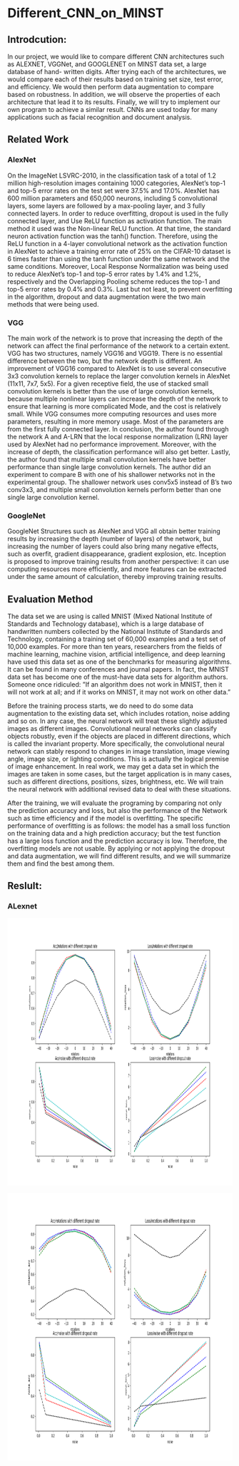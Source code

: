 # Different_CNN_on_MINST


## Introdcution:
In our project, we would like to compare different CNN architectures such as ALEXNET, VGGNet, and GOOGLENET on MINST data set, a large database of hand- written digits. After trying each of the architectures, we would compare each of their results based on training set size, test error, and efficiency. We would then perform data augmentation to compare based on robustness. In addition, we will observe the properties of each architecture that lead it to its results. Finally, we will try to implement our own program to achieve a similar result. CNNs are used today for many applications such as facial recognition and document analysis.

## Related Work

### AlexNet

On the ImageNet LSVRC-2010, in the classification task of a total of 1.2 million high-resolution images containing 1000 categories, AlexNet’s top-1 and top-5 error rates on the test set were 37.5% and 17.0%. AlexNet has 600 million parameters and 650,000 neurons, including 5 convolutional layers, some layers are followed by a max-pooling layer, and 3 fully connected layers. In order to reduce overfitting, dropout is used in the fully connected layer, and Use ReLU function as activation function. The main method it used was the Non-linear ReLU function. At that time, the standard neuron activation function was the tanh() function. Therefore, using the ReLU function in a 4-layer convolutional network as the activation function in AlexNet to achieve a training error rate of 25% on the CIFAR-10 dataset is 6 times faster than using the tanh function under the same network and the same conditions. Moreover,
Local Response Normalization was being used to reduce AlexNet’s top-1 and top-5 error rates by 1.4% and 1.2%, respectively and the Overlapping Pooling scheme reduces the top-1 and top-5 error rates by 0.4% and 0.3%. Last but not least, to prevent overfitting in the algorithm, dropout and data augmentation were the two main methods that were being used.

### VGG

The main work of the network is to prove that increasing the depth of the network can affect the final performance of the network to a certain extent. VGG has two structures, namely VGG16 and VGG19. There is no essential difference between the two, but the network depth is different. An improvement of VGG16 compared to AlexNet is to use several consecutive 3x3 convolution kernels to replace the larger convolution kernels in AlexNet (11x11, 7x7, 5x5). For a given receptive field, the use of stacked small convolution kernels is better than the use of large convolution kernels, because multiple nonlinear layers can increase the
depth of the network to ensure that learning is more complicated Mode, and the cost is relatively small. While VGG consumes more computing resources and uses more parameters, resulting in more memory usage. Most of the parameters are from the first fully connected layer. In conclusion, the author found through the network A and A-LRN that the local response normalization (LRN) layer used by AlexNet had no performance improvement. Moreover, with the increase of depth, the classification performance will also get
better. Lastly, the author found that multiple small convolution kernels have better performance than single large convolution kernels. The author did an experiment to compare B with one of his shallower networks not in the experimental group. The shallower network uses conv5x5 instead of B’s two conv3x3, and multiple small convolution kernels perform better than one single large convolution kernel. 

### GoogleNet

GoogleNet Structures such as AlexNet and VGG all obtain better training results by increasing the depth (number
of layers) of the network, but increasing the number of layers could also bring many negative effects, such as overfit, gradient disappearance, gradient explosion, etc. Inception is proposed to improve training results from another perspective: it can use computing resources more efficiently, and more features can be extracted under the same amount of calculation, thereby improving training results.

## Evaluation Method
The data set we are using is called MNIST (Mixed National Institute of Standards and Technology database), which is a large database of handwritten numbers collected by the National Institute of Standards and Technology, containing a training set of 60,000 examples and a test set of 10,000 examples. For more than ten years, researchers from the fields of machine learning, machine vision, artificial intelligence, and deep learning have used this data set as one of the benchmarks for measuring algorithms. It can be found in many conferences and journal papers. In fact, the MNIST data set has become one of the must-have data sets for algorithm authors. Someone once ridiculed: ”If an algorithm does not work in MNIST, then it will not work at all; and if it works on MNIST, it may not work on other data.” 

Before the training process starts, we do need to do some data augmentation to the existing data set, which includes rotation, noise adding and so on. In any case, the neural network will treat these slightly adjusted images as different images. Convolutional neural networks can classify objects robustly, even if the objects are placed in different directions, which is called the invariant property. More specifically, the convolutional neural network can stably respond to changes in image translation, image viewing angle, image size, or lighting conditions. This is actually the logical premise of image enhancement. In real work, we may get a data set in which the images are taken in some cases, but the target application is in many cases, such as different directions, positions, sizes, brightness, etc. We will train the neural network with additional revised data to deal with these situations.

After the training, we will evaluate the programing by comparing not only the prediction accuracy and loss, but also the performance of the Network such as time efficiency and if the model is overfitting. The specific performance of overfitting is as follows: the model has a small loss function on the training data and a high prediction accuracy; but the test function has a large loss function and the prediction accuracy is low. Therefore, the overfitting models are not usable. By applying or not applying the dropout and data augmentation, we will find different results, and we will summarize them and find the best among them.


## Reslult:

### ALexnet
<p align="center">
	<img src="https://github.com/bochendong/Different_CNN_on_MINST/raw/master/image/Figure_1.png"
        width="900" height="600">
	<p align="center">
</p>
<p align="center">
	<img src="https://github.com/bochendong/Different_CNN_on_MINST/raw/master/image/Figure_2.png"
        width="900" height="600">
	<p align="center">
</p>

